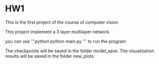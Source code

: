# HW1
This is the first project of the course of computer vision

This project implement a 3 layer multilayer network. 

you can use
'''python
python main.py
'''
to run the program

The checkpoints will be saved in the folder model\_save. The visualization results will be saved in the folder new_plots

